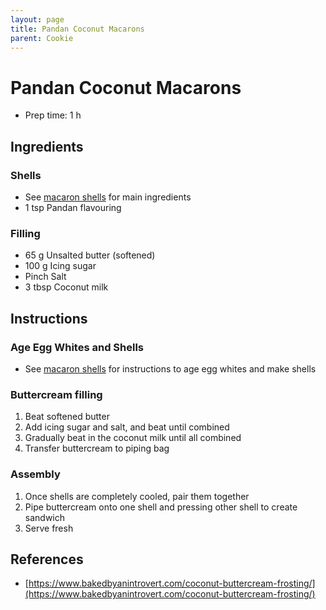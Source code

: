 ```yaml
---
layout: page
title: Pandan Coconut Macarons
parent: Cookie
---
```


# Pandan Coconut Macarons

- Prep time: 1 h

## Ingredients

### Shells

- See [macaron shells](./macaron_shells.md) for main ingredients
- 1 tsp Pandan flavouring

### Filling

- 65 g Unsalted butter (softened)
- 100 g Icing sugar
- Pinch Salt
- 3 tbsp Coconut milk

## Instructions

### Age Egg Whites and Shells

- See [macaron shells](./macaron_shells.md) for instructions to age egg whites and make shells

### Buttercream filling

1. Beat softened butter
2. Add icing sugar and salt, and beat until combined
3. Gradually beat in the coconut milk until all combined
4. Transfer buttercream to piping bag

### Assembly

1. Once shells are completely cooled, pair them together
2. Pipe buttercream onto one shell and pressing other shell to create sandwich
3. Serve fresh

## References

- [https://www.bakedbyanintrovert.com/coconut-buttercream-frosting/](https://www.bakedbyanintrovert.com/coconut-buttercream-frosting/)
